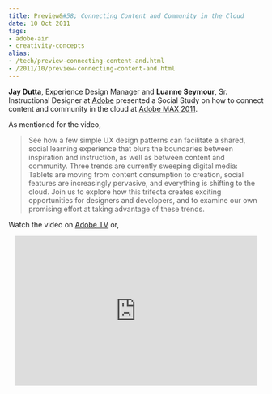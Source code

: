 ```yaml
---
title: Preview&#58; Connecting Content and Community in the Cloud
date: 10 Oct 2011
tags: 
- adobe-air
- creativity-concepts
alias:
- /tech/preview-connecting-content-and.html
- /2011/10/preview-connecting-content-and.html
---
```


**Jay Dutta**, Experience Design Manager and **Luanne Seymour**, Sr. Instructional Designer at 
<a href="http://www.adobe.com">Adobe</a> presented a Social Study on how to connect content and 
community in the cloud at <a href="http://max.adobe.com/attend">Adobe MAX 2011</a>.

<!-- break here -->

As mentioned for the video,

>    See how a few simple UX design patterns can facilitate a shared, social learning experience 
>    that blurs the boundaries between inspiration and instruction, as well as between content and 
>    community. Three trends are currently sweeping digital media: Tablets are moving from content 
>    consumption to creation, social features are increasingly pervasive, and everything is shifting 
>    to the cloud. Join us to explore how this trifecta creates exciting opportunities for designers 
>    and developers, and to examine our own promising effort at taking advantage of these trends.

Watch the video on <a href="http://tv.adobe.com/watch/max-2011-envision/social-studies-connecting-content-and-community-in-the-cloud/">Adobe TV</a> or,

<div style="text-align: center;">
    <iframe allowfullscreen frameborder="0" height="296" scrolling="no" src="http://tv.adobe.com/embed/802/11308/" title="AdobeTV Video Player" width="480"></iframe>
</div>